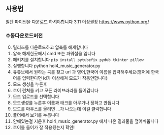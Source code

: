 ## 사용법
일단 파이썬을 다운로드 하셔야합니다
3.11 이상권장
https://www.python.org/


### 수동다운로드버전


0. 릴리즈를 다운로드하고 압축를 해제합니다
1. 압축 해제한곳에서 cmd 또는 파워셜을 엽니다
2. 패키지를 설치합니다
   ```pip install pytubefix pydub tkinter pillow```
3. 실행합니다 python hoi4_music_generator.py
4. 유튜브에서 원하는 곡를 찾고 url 과 영어,한국어 이름을 입력해주세요(영어에 한국어를 입력한다면 id가 이상해져 모드가 작동안합니다)
5. 모드 생성을 누른후
6. 호이 런처를 키고 모든 라이브러리를 들어갑니다
7. 모드 업로드를 선택합니다
8. 모드생성를 누른후 이름과 태크를 아무거나 정하고 만듭니다
9. 모드를 마우스를 올리면 ...가 나오는데 이걸 클릭합니다
10. 폴더에서 보기를 누릅니다
11. 안에있는걸 지운후 hoi4_music_generator.py 에서 나온 결과물을 덮어쉬웁니다
12. 호이를 들어가 잘 적용됬는지 확인!
